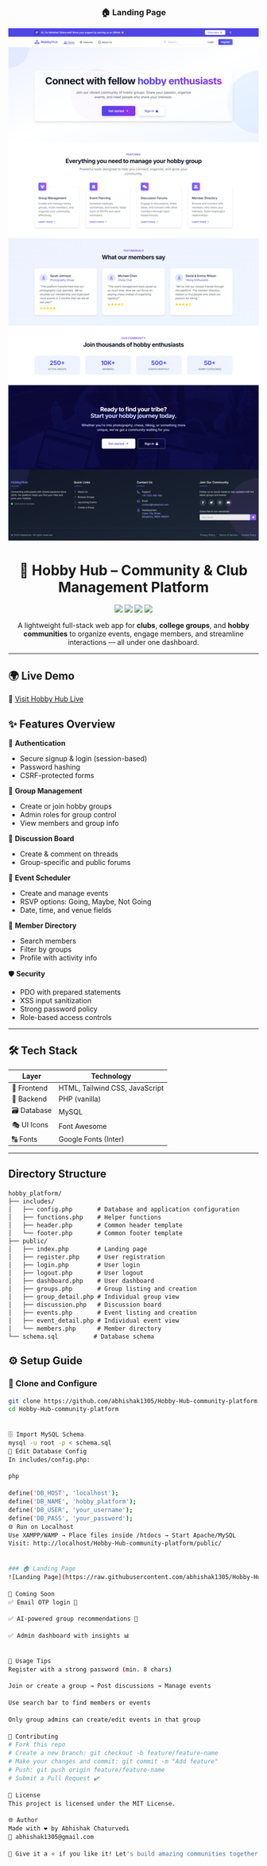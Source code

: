 <h3 align="center">🏠 Landing Page</h3>
<p align="center">
  <img src="https://raw.githubusercontent.com/abhishak1305/Hobby-Hub-community-platform/main/HobbyHub/screenshots/landing.png" alt="Landing Page" width="800" />
</p>

<h1 align="center">🎨 Hobby Hub – Community & Club Management Platform</h1>
<p align="center">
  <img src="https://img.shields.io/badge/Status-In%20Progress-yellow.svg" />
  <img src="https://img.shields.io/github/license/abhishak1305/Hobby-Hub-community-platform" />
  <img src="https://img.shields.io/badge/Made%20With-PHP-informational" />
  <img src="https://img.shields.io/github/languages/top/abhishak1305/Hobby-Hub-community-platform" />
</p>

<p align="center">
  A lightweight full-stack web app for <b>clubs</b>, <b>college groups</b>, and <b>hobby communities</b> to organize events, engage members, and streamline interactions — all under one dashboard.
</p>

---
## 🌍 Live Demo
🔗 [Visit Hobby Hub Live](https://hobbyhub.ct.ws/)


## ✨ Features Overview

🔐 **Authentication**  
- Secure signup & login (session-based)  
- Password hashing  
- CSRF-protected forms  

👥 **Group Management**  
- Create or join hobby groups  
- Admin roles for group control  
- View members and group info  

💬 **Discussion Board**  
- Create & comment on threads  
- Group-specific and public forums  

📆 **Event Scheduler**  
- Create and manage events  
- RSVP options: Going, Maybe, Not Going  
- Date, time, and venue fields  

📇 **Member Directory**  
- Search members  
- Filter by groups  
- Profile with activity info  

🛡 **Security**  
- PDO with prepared statements  
- XSS input sanitization  
- Strong password policy  
- Role-based access controls  

---

## 🛠 Tech Stack

| Layer         | Technology                      |
|---------------|----------------------------------|
| 🎨 Frontend   | HTML, Tailwind CSS, JavaScript   |
| 🧠 Backend    | PHP (vanilla)                    |
| 🗃 Database   | MySQL                            |
| 🎭 UI Icons   | Font Awesome                     |
| 🔠 Fonts      | Google Fonts (Inter)             |

---


## Directory Structure

```
hobby_platform/
├── includes/
│   ├── config.php       # Database and application configuration
│   ├── functions.php    # Helper functions
│   ├── header.php       # Common header template
│   └── footer.php       # Common footer template
├── public/
│   ├── index.php        # Landing page
│   ├── register.php     # User registration
│   ├── login.php        # User login
│   ├── logout.php       # User logout
│   ├── dashboard.php    # User dashboard
│   ├── groups.php       # Group listing and creation
│   ├── group_detail.php # Individual group view
│   ├── discussion.php   # Discussion board
│   ├── events.php       # Event listing and creation
│   ├── event_detail.php # Individual event view
│   └── members.php      # Member directory
└── schema.sql          # Database schema
```

## ⚙️ Setup Guide

### 📁 Clone and Configure
```bash
git clone https://github.com/abhishak1305/Hobby-Hub-community-platform.git
cd Hobby-Hub-community-platform


🗄 Import MySQL Schema
mysql -u root -p < schema.sql
🧩 Edit Database Config
In includes/config.php:

php

define('DB_HOST', 'localhost');
define('DB_NAME', 'hobby_platform');
define('DB_USER', 'your_username');
define('DB_PASS', 'your_password');
🌐 Run on Localhost
Use XAMPP/WAMP → Place files inside /htdocs → Start Apache/MySQL
Visit: http://localhost/Hobby-Hub-community-platform/public/


### 🏠 Landing Page
![Landing Page](https://raw.githubusercontent.com/abhishak1305/Hobby-Hub-community-platform/main/HobbyHub/screenshots/landing.png)

🧠 Coming Soon
✅ Email OTP login 🔐

✅ AI-powered group recommendations 🤖

✅ Admin dashboard with insights 📊


📢 Usage Tips
Register with a strong password (min. 8 chars)

Join or create a group → Post discussions → Manage events

Use search bar to find members or events

Only group admins can create/edit events in that group

🤝 Contributing
# Fork this repo
# Create a new branch: git checkout -b feature/feature-name
# Make your changes and commit: git commit -m "Add feature"
# Push: git push origin feature/feature-name
# Submit a Pull Request ✔️

🧾 License
This project is licensed under the MIT License.

🌐 Author
Made with ❤️ by Abhishak Chaturvedi
📧 abhishak1305@gmail.com

🚀 Give it a ⭐ if you like it! Let's build amazing communities together.
